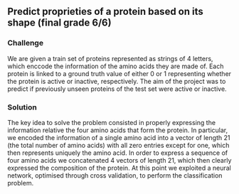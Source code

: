 ## Predict proprieties of a protein based on its shape (final grade 6/6)

### Challenge
We are given a train set of proteins represented as strings of 4 letters, which enccode the information of the amino acids they are made of. Each protein is linked to a ground truth value of either 0 or 1 representing whether the protein is active or inactive, respectively. The aim of the project was to predict if previously unseen proteins of the test set were active or inactive. 

### Solution
The key idea to solve the problem consisted in properly expressing the information relative the four amino acids that form the protein. In particular, we encoded the information of a single amino acid into a vector of length 21 (the total number of amino acids) with all zero entries except for one, which then represents uniquely the amino acid. In order to express a sequence of four amino acids we concatenated 4 vectors of length 21, which then clearly expressed the composition of the protein. At this point we exploited a neural network, optimised through cross validation, to perform the classification problem.
